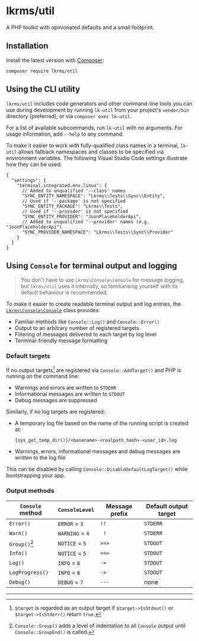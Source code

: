 # lkrms/util

A PHP toolkit with opinionated defaults and a small footprint.

## Installation

Install the latest version with [Composer](https://getcomposer.org/):

```shell
composer require lkrms/util
```

## Using the CLI utility

`lkrms/util` includes code generators and other command-line tools you can use
during development by running `lk-util` from your project's `vendor/bin`
directory (preferred), or via `composer exec lk-util`.

For a list of available subcommands, run `lk-util` with no arguments. For usage
information, add `--help` to any command.

To make it easier to work with fully-qualified class names in a terminal,
`lk-util` allows fallback namespaces and classes to be specified via environment
variables. The following Visual Studio Code settings illustrate how they can be
used:

```jsonc
{
  "settings": {
    "terminal.integrated.env.linux": {
      // Added to unqualified '--class' names
      "SYNC_ENTITY_NAMESPACE": "Lkrms\\Tests\\Sync\\Entity",
      // Used if '--package' is not specified
      "SYNC_ENTITY_PACKAGE": "Lkrms\\Tests",
      // Used if '--provider' is not specified
      "SYNC_ENTITY_PROVIDER": "JsonPlaceholderApi",
      // Added to unqualified '--provider' names (e.g. "JsonPlaceholderApi")
      "SYNC_PROVIDER_NAMESPACE": "Lkrms\\Tests\\Sync\\Provider"
    }
  }
}
```

## Using `Console` for terminal output and logging

> You don't have to use `Lkrms\Console\Console` for message logging, but
> `lkrms/util` uses it internally, so familiarising yourself with its default
> behaviour is recommended.

To make it easier to create readable terminal output and log entries, the
[`Lkrms\Console\Console`][Console.php] class provides:

- Familiar methods like `Console::Log()` and `Console::Error()`
- Output to an arbitrary number of registered targets
- Filtering of messages delivered to each target by log level
- Terminal-friendly message formatting

### Default targets

If no output targets[^targets] are registered via `Console::AddTarget()` and PHP
is running on the command line:

- Warnings and errors are written to `STDERR`
- Informational messages are written to `STDOUT`
- Debug messages are suppressed

Similarly, if no log targets are registered:

- A temporary log file based on the name of the running script is created at:
  ```
  {sys_get_temp_dir()}/<basename>-<realpath_hash>-<user_id>.log
  ```
- Warnings, errors, informational messages and debug messages are written to the
  log file

This can be disabled by calling `Console::DisableDefaultLogTarget()` while
bootstrapping your app.

### Output methods

| `Console` method  | `ConsoleLevel`  | Message prefix | Default output target |
| ----------------- | --------------- | -------------- | --------------------- |
| `Error()`         | `ERROR` = `3`   | ` !! `         | `STDERR`              |
| `Warn()`          | `WARNING` = `4` | `  ! `         | `STDERR`              |
| `Group()`[^group] | `NOTICE` = `5`  | `>>> `         | `STDOUT`              |
| `Info()`          | `NOTICE` = `5`  | `==> `         | `STDOUT`              |
| `Log()`           | `INFO` = `6`    | ` -> `         | `STDOUT`              |
| `LogProgress()`   | `INFO` = `6`    | ` -> `         | `STDOUT`              |
| `Debug()`         | `DEBUG` = `7`   | `--- `         | none                  |

[^group]: `Console::Group()` adds a level of indentation to all `Console` output
    until `Console::GroupEnd()` is called.

---

[^targets]: `$target` is regarded as an output target if `$target->IsStdout()`
    or `$target->IsStderr()` return `true`.

[Console.php]: src/Console/Console.php
